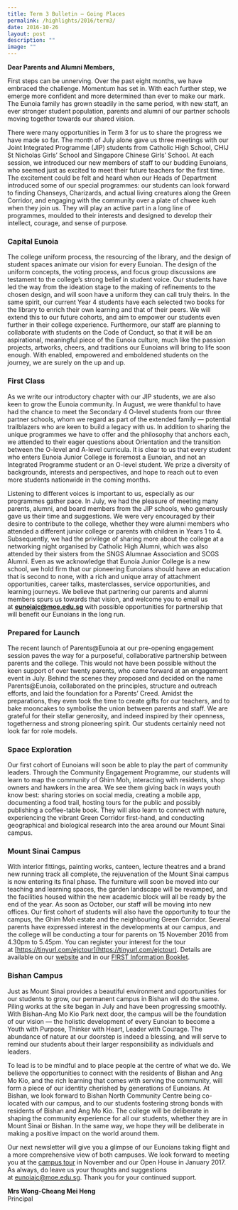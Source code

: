 ```yaml
---
title: Term 3 Bulletin – Going Places
permalink: /highlights/2016/term3/
date: 2016-10-26
layout: post
description: ""
image: ""
---
```




**Dear Parents and Alumni Members,**

First steps can be unnerving. Over the past eight months, we have embraced the challenge. Momentum has set in. With each further step, we emerge more confident and more determined than ever to make our mark. The Eunoia family has grown steadily in the same period, with new staff, an ever stronger student population, parents and alumni of our partner schools moving together towards our shared vision.

There were many opportunities in Term 3 for us to share the progress we have made so far. The month of July alone gave us three meetings with our Joint Integrated Programme (JIP) students from Catholic High School, CHIJ St Nicholas Girls’ School and Singapore Chinese Girls’ School. At each session, we introduced our new members of staff to our budding Eunoians, who seemed just as excited to meet their future teachers for the first time. The excitement could be felt and heard when our Heads of Department introduced some of our special programmes: our students can look forward to finding Chanseys, Charizards, and actual living creatures along the Green Corridor, and engaging with the community over a plate of chwee kueh when they join us. They will play an active part in a long line of programmes, moulded to their interests and designed to develop their intellect, courage, and sense of purpose.

### Capital Eunoia

The college uniform process, the resourcing of the library, and the design of student spaces animate our vision for every Eunoian. The design of the uniform concepts, the voting process, and focus group discussions are testament to the college’s strong belief in student voice. Our students have led the way from the ideation stage to the making of refinements to the chosen design, and will soon have a uniform they can call truly theirs. In the same spirit, our current Year 4 students have each selected two books for the library to enrich their own learning and that of their peers. We will extend this to our future cohorts, and aim to empower our students even further in their college experience. Furthermore, our staff are planning to collaborate with students on the Code of Conduct, so that it will be an aspirational, meaningful piece of the Eunoia culture, much like the passion projects, artworks, cheers, and traditions our Eunoians will bring to life soon enough. With enabled, empowered and emboldened students on the journey, we are surely on the up and up.

### First Class

As we write our introductory chapter with our JIP students, we are also keen to grow the Eunoia community. In August, we were thankful to have had the chance to meet the Secondary 4 O-level students from our three partner schools, whom we regard as part of the extended family — potential trailblazers who are keen to build a legacy with us. In addition to sharing the unique programmes we have to offer and the philosophy that anchors each, we attended to their eager questions about Orientation and the transition between the O-level and A-level curricula. It is clear to us that every student who enters Eunoia Junior College is foremost a Eunoian, and not an Integrated Programme student or an O-level student. We prize a diversity of backgrounds, interests and perspectives, and hope to reach out to even more students nationwide in the coming months.

Listening to different voices is important to us, especially as our programmes gather pace. In July, we had the pleasure of meeting many parents, alumni, and board members from the JIP schools, who generously gave us their time and suggestions. We were very encouraged by their desire to contribute to the college, whether they were alumni members who attended a different junior college or parents with children in Years 1 to 4. Subsequently, we had the privilege of sharing more about the college at a networking night organised by Catholic High Alumni, which was also attended by their sisters from the SNGS Alumnae Association and SCGS Alumni. Even as we acknowledge that Eunoia Junior College is a new school, we hold firm that our pioneering Eunoians should have an education that is second to none, with a rich and unique array of attachment opportunities, career talks, masterclasses, service opportunities, and learning journeys. We believe that partnering our parents and alumni members spurs us towards that vision, and welcome you to email us at [**eunoiajc@moe.edu.sg**](mailto:eunoiajc@moe.edu.sg) with possible opportunities for partnership that will benefit our Eunoians in the long run.

### Prepared for Launch

The recent launch of Parents@Eunoia at our pre-opening engagement session paves the way for a purposeful, collaborative partnership between parents and the college. This would not have been possible without the keen support of over twenty parents, who came forward at an engagement event in July. Behind the scenes they proposed and decided on the name Parents@Eunoia, collaborated on the principles, structure and outreach efforts, and laid the foundation for a Parents’ Creed. Amidst the preparations, they even took the time to create gifts for our teachers, and to bake mooncakes to symbolise the union between parents and staff. We are grateful for their stellar generosity, and indeed inspired by their openness, togetherness and strong pioneering spirit. Our students certainly need not look far for role models.

### Space Exploration

Our first cohort of Eunoians will soon be able to play the part of community leaders. Through the Community Engagement Programme, our students will learn to map the community of Ghim Moh, interacting with residents, shop owners and hawkers in the area. We see them giving back in ways youth know best: sharing stories on social media, creating a mobile app, documenting a food trail, hosting tours for the public and possibly publishing a coffee-table book. They will also learn to connect with nature, experiencing the vibrant Green Corridor first-hand, and conducting geographical and biological research into the area around our Mount Sinai campus.

### Mount Sinai Campus

With interior fittings, painting works, canteen, lecture theatres and a brand new running track all complete, the rejuvenation of the Mount Sinai campus is now entering its final phase. The furniture will soon be moved into our teaching and learning spaces, the garden landscape will be revamped, and the facilities housed within the new academic block will all be ready by the end of the year. As soon as October, our staff will be moving into new offices. Our first cohort of students will also have the opportunity to tour the campus, the Ghim Moh estate and the neighbouring Green Corridor. Several parents have expressed interest in the developments at our campus, and the college will be conducting a tour for parents on 15 November 2016 from 4.30pm to 5.45pm. You can register your interest for the tour at [https://tinyurl.com/ejctour](https://tinyurl.com/ejctour). Details are available on our [website](https://eunoiajc.moe.edu.sg/2016/09/13/info-for-y4/) and in our [F!RST Information Booklet](/files/FIRST-Information-Booklet.pdf).

### Bishan Campus

Just as Mount Sinai provides a beautiful environment and opportunities for our students to grow, our permanent campus in Bishan will do the same. Piling works at the site began in July and have been progressing smoothly. With Bishan-Ang Mo Kio Park next door, the campus will be the foundation of our vision — the holistic development of every Eunoian to become a Youth with Purpose, Thinker with Heart, Leader with Courage. The abundance of nature at our doorstep is indeed a blessing, and will serve to remind our students about their larger responsibility as individuals and leaders.

To lead is to be mindful and to place people at the centre of what we do. We believe the opportunities to connect with the residents of Bishan and Ang Mo Kio, and the rich learning that comes with serving the community, will form a piece of our identity cherished by generations of Eunoians. At Bishan, we look forward to Bishan North Community Centre being co-located with our campus, and to our students fostering strong bonds with residents of Bishan and Ang Mo Kio. The college will be deliberate in shaping the community experience for all our students, whether they are in Mount Sinai or Bishan. In the same way, we hope they will be deliberate in making a positive impact on the world around them.

Our next newsletter will give you a glimpse of our Eunoians taking flight and a more comprehensive view of both campuses. We look forward to meeting you at the [campus tour](https://tinyurl.com/ejctour) in November and our Open House in January 2017. As always, do leave us your thoughts and suggestions at [eunoiajc@moe.edu.sg](mailto:eunoiajc@moe.edu.sg). Thank you for your continued support.

**Mrs Wong-Cheang Mei Heng**  
Principal